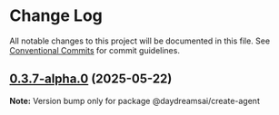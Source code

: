# Change Log

All notable changes to this project will be documented in this file.
See [Conventional Commits](https://conventionalcommits.org) for commit guidelines.

## [0.3.7-alpha.0](https://github.com/daydreamsai/daydreams/compare/v0.3.6...v0.3.7-alpha.0) (2025-05-22)

**Note:** Version bump only for package @daydreamsai/create-agent
